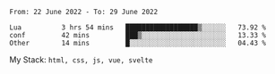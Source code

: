 <!--START_SECTION:waka-->

```text
From: 22 June 2022 - To: 29 June 2022

Lua          3 hrs 54 mins   ██████████████████▒░░░░░░   73.92 %
conf         42 mins         ███▒░░░░░░░░░░░░░░░░░░░░░   13.33 %
Other        14 mins         █░░░░░░░░░░░░░░░░░░░░░░░░   04.43 %
```

<!--END_SECTION:waka-->
My Stack: `html, css, js, vue, svelte`
